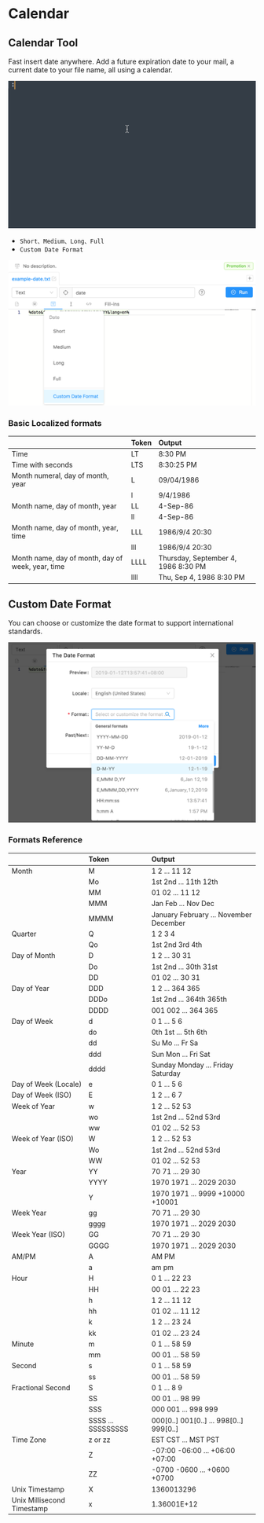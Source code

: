 # Calendar

## Calendar Tool

Fast insert date anywhere. Add a future expiration date to your mail, a current date to your file name, all using a calendar.

![](./img/date.gif)

- `Short、Medium、Long、Full`
- `Custom Date Format`

![](./img/date-ui.png)

### Basic **Localized formats**

|                                                   | **Token** | Output                              |
| :------------------------------------------------ | :-------- | :---------------------------------- |
| Time                                              | LT        | 8:30 PM                             |
| Time with seconds                                 | LTS       | 8:30:25 PM                          |
| Month numeral, day of month, year                 | L         | 09/04/1986                          |
|                                                   | l         | 9/4/1986                            |
| Month name, day of month, year                    | LL        | 4-Sep-86                            |
|                                                   | ll        | 4-Sep-86                            |
| Month name, day of month, year, time              | LLL       | 1986/9/4 20:30                      |
|                                                   | lll       | 1986/9/4 20:30                      |
| Month name, day of month, day of week, year, time | LLLL      | Thursday, September 4, 1986 8:30 PM |
|                                                   | llll      | Thu, Sep 4, 1986 8:30 PM            |

## Custom Date Format

You can choose or customize the date format to support international standards.

![](./img/date-i18n.png)

<Gist id="f1eb82cf68a9dc54acc5a0e49b76cea9"></Gist>

### **Formats** Reference

|                            | Token              | Output                                          |
| :------------------------- | :----------------- | :---------------------------------------------- |
| Month                      | M                  | 1 2 ... 11 12                                   |
|                            | Mo                 | 1st 2nd ... 11th 12th                           |
|                            | MM                 | 01 02 ... 11 12                                 |
|                            | MMM                | Jan Feb ... Nov Dec                             |
|                            | MMMM               | January February ... November December          |
| Quarter                    | Q                  | 1 2 3 4                                         |
|                            | Qo                 | 1st 2nd 3rd 4th                                 |
| Day of Month               | D                  | 1 2 ... 30 31                                   |
|                            | Do                 | 1st 2nd ... 30th 31st                           |
|                            | DD                 | 01 02 ... 30 31                                 |
| Day of Year                | DDD                | 1 2 ... 364 365                                 |
|                            | DDDo               | 1st 2nd ... 364th 365th                         |
|                            | DDDD               | 001 002 ... 364 365                             |
| Day of Week                | d                  | 0 1 ... 5 6                                     |
|                            | do                 | 0th 1st ... 5th 6th                             |
|                            | dd                 | Su Mo ... Fr Sa                                 |
|                            | ddd                | Sun Mon ... Fri Sat                             |
|                            | dddd               | Sunday Monday ... Friday Saturday               |
| Day of Week \(Locale\)     | e                  | 0 1 ... 5 6                                     |
| Day of Week \(ISO\)        | E                  | 1 2 ... 6 7                                     |
| Week of Year               | w                  | 1 2 ... 52 53                                   |
|                            | wo                 | 1st 2nd ... 52nd 53rd                           |
|                            | ww                 | 01 02 ... 52 53                                 |
| Week of Year \(ISO\)       | W                  | 1 2 ... 52 53                                   |
|                            | Wo                 | 1st 2nd ... 52nd 53rd                           |
|                            | WW                 | 01 02 ... 52 53                                 |
| Year                       | YY                 | 70 71 ... 29 30                                 |
|                            | YYYY               | 1970 1971 ... 2029 2030                         |
|                            | Y                  | 1970 1971 ... 9999 +10000 +10001                |
| Week Year                  | gg                 | 70 71 ... 29 30                                 |
|                            | gggg               | 1970 1971 ... 2029 2030                         |
| Week Year \(ISO\)          | GG                 | 70 71 ... 29 30                                 |
|                            | GGGG               | 1970 1971 ... 2029 2030                         |
| AM/PM                      | A                  | AM PM                                           |
|                            | a                  | am pm                                           |
| Hour                       | H                  | 0 1 ... 22 23                                   |
|                            | HH                 | 00 01 ... 22 23                                 |
|                            | h                  | 1 2 ... 11 12                                   |
|                            | hh                 | 01 02 ... 11 12                                 |
|                            | k                  | 1 2 ... 23 24                                   |
|                            | kk                 | 01 02 ... 23 24                                 |
| Minute                     | m                  | 0 1 ... 58 59                                   |
|                            | mm                 | 00 01 ... 58 59                                 |
| Second                     | s                  | 0 1 ... 58 59                                   |
|                            | ss                 | 00 01 ... 58 59                                 |
| Fractional Second          | S                  | 0 1 ... 8 9                                     |
|                            | SS                 | 00 01 ... 98 99                                 |
|                            | SSS                | 000 001 ... 998 999                             |
|                            | SSSS ... SSSSSSSSS | 000\[0..\] 001\[0..\] ... 998\[0..\] 999\[0..\] |
| Time Zone                  | z or zz            | EST CST ... MST PST                             |
|                            | Z                  | -07:00 -06:00 ... +06:00 +07:00                 |
|                            | ZZ                 | -0700 -0600 ... +0600 +0700                     |
| Unix Timestamp             | X                  | 1360013296                                      |
| Unix Millisecond Timestamp | x                  | 1.36001E+12                                     |
